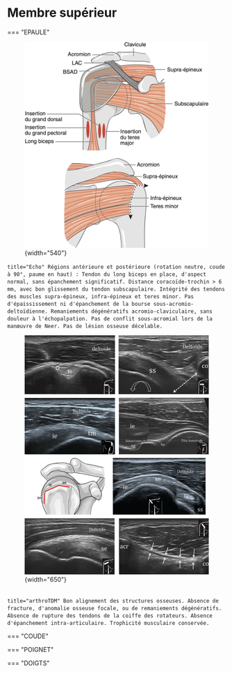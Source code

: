 # Membre supérieur

=== "EPAULE"
    <figure markdown="span">
        ![](assets/coiffe.jpg){width="540"}  
    </figure>
    ``` title="Echo"
    Régions antérieure et postérieure (rotation neutre, coude à 90°, paume en haut) :
    Tendon du long biceps en place, d'aspect normal, sans épanchement significatif.
    Distance coracoïde-trochin > 6 mm, avec bon glissement du tendon subscapulaire.
    Intégrité des tendons des muscles supra-épineux, infra-épineux et teres minor.
    Pas d'épaississement ni d'épanchement de la bourse sous-acromio-deltoïdienne.
    Remaniements dégénératifs acromio-claviculaire, sans douleur à l'échopalpation.
    Pas de conflit sous-acromial lors de la manœuvre de Neer.
    Pas de lésion osseuse décelable.
    ```
    <figure markdown="span">
        ![](assets/epaule.jpg){width="650"}
    </figure>  
    ``` title="arthroTDM"
    Bon alignement des structures osseuses.
    Absence de fracture, d'anomalie osseuse focale, ou de remaniements dégénératifs.
    Absence de rupture des tendons de la coiffe des rotateurs.
    Absence d'épanchement intra-articulaire.
    Trophicité musculaire conservée.
    ```

=== "COUDE"

=== "POIGNET"

=== "DOIGTS"
